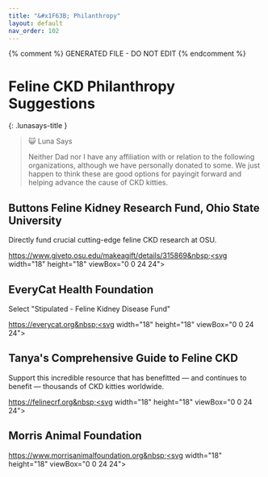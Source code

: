 ```yaml
---
title: "&#x1F63B; Philanthropy"
layout: default
nav_order: 102
---
```


{% comment %} 
GENERATED FILE - DO NOT EDIT
{% endcomment %}

# Feline CKD Philanthropy Suggestions


{: .lunasays-title }
> &#x1F63A; Luna Says
>
> Neither Dad nor I have any affiliation with or relation to the following organizations, although we have personally donated to some. We just happen to think these are good options for payingit forward and helping advance the cause of CKD kitties.


## Buttons Feline Kidney Research Fund, Ohio State University

Directly fund crucial cutting-edge feline CKD research at OSU.

<a href="https://www.giveto.osu.edu/makeagift/details/315869" class="external" target="_blank">https://www.giveto.osu.edu/makeagift/details/315869&nbsp;<svg width="18" height="18" viewBox="0 0 24 24"><use xlink:href="#svg-external-link"></use></svg></a>


## EveryCat Health Foundation

Select "Stipulated - Feline Kidney Disease Fund"

<a href="https://everycat.org" class="external" target="_blank">https://everycat.org&nbsp;<svg width="18" height="18" viewBox="0 0 24 24"><use xlink:href="#svg-external-link"></use></svg></a>


## Tanya's Comprehensive Guide to Feline CKD

Support this incredible resource that has benefitted &mdash; and
continues to benefit &mdash; thousands of CKD kitties worldwide.

<a href="https://felinecrf.org" class="external" target="_blank">https://felinecrf.org&nbsp;<svg width="18" height="18" viewBox="0 0 24 24"><use xlink:href="#svg-external-link"></use></svg></a>


## Morris Animal Foundation

<a href="https://www.morrisanimalfoundation.org" class="external" target="_blank">https://www.morrisanimalfoundation.org&nbsp;<svg width="18" height="18" viewBox="0 0 24 24"><use xlink:href="#svg-external-link"></use></svg></a>

